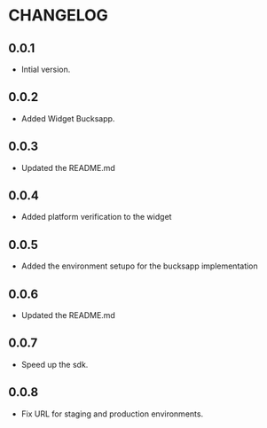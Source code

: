 
# CHANGELOG

## 0.0.1

* Intial version.

## 0.0.2

* Added Widget Bucksapp.

## 0.0.3

* Updated the README.md

## 0.0.4

* Added platform verification to the widget

## 0.0.5

* Added the environment setupo for the bucksapp implementation

## 0.0.6

* Updated the README.md

## 0.0.7

* Speed up the sdk.

## 0.0.8

* Fix URL for staging and production environments.
